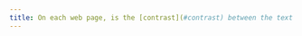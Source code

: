 ```yaml
---
title: On each web page, is the [contrast](#contrast) between the text and background colors sufficient (except in particular cases)?
---
```

